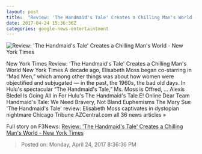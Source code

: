 ```yaml
---
layout: post
title:  "Review: 'The Handmaid's Tale' Creates a Chilling Man's World - New York Times"
date: 2017-04-24 15:36:36Z
categories: google-news-entertaintment
---
```


![Review: 'The Handmaid's Tale' Creates a Chilling Man's World - New York Times](https://static01.nyt.com/images/2017/04/25/arts/25handmaid1/26handmaid1-facebookJumbo.jpg)

New York Times Review: 'The Handmaid's Tale' Creates a Chilling Man's World New York Times A decade ago, Elisabeth Moss began co-starring in “Mad Men,” which among other things was about how women were objectified and subjugated — in the past, the 1960s, the bad old days. In Hulu's spectacular “The Handmaid's Tale,” Ms. Moss is Offred, ... Alexis Bledel Is Going All in For Hulu's The Handmaid's Tale E! Online Dear Team Handmaid's Tale: We Need Bravery, Not Bland Euphemisms The Mary Sue 'The Handmaid's Tale' review: Elisabeth Moss captivates in dystopian nightmare Chicago Tribune AZCentral.com all 36 news articles »


Full story on F3News: [Review: 'The Handmaid's Tale' Creates a Chilling Man's World - New York Times](http://www.f3nws.com/n/Fh3rZB)

> Posted on: Monday, April 24, 2017 8:36:36 PM
